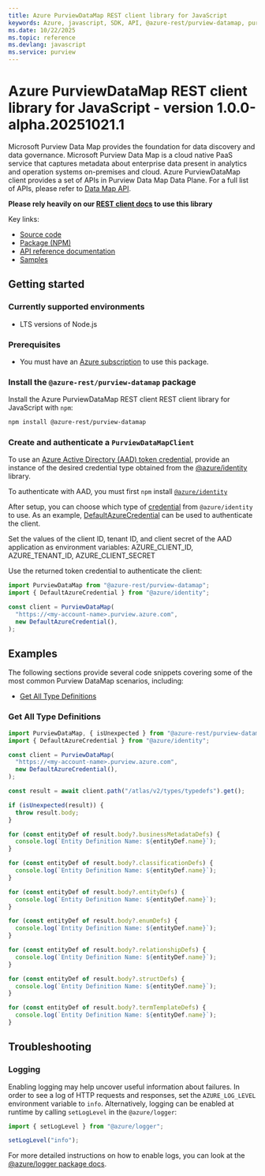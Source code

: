 ```yaml
---
title: Azure PurviewDataMap REST client library for JavaScript
keywords: Azure, javascript, SDK, API, @azure-rest/purview-datamap, purview
ms.date: 10/22/2025
ms.topic: reference
ms.devlang: javascript
ms.service: purview
---
```

# Azure PurviewDataMap REST client library for JavaScript - version 1.0.0-alpha.20251021.1 


Microsoft Purview Data Map provides the foundation for data discovery and data governance. Microsoft Purview Data Map is a cloud native PaaS service that captures metadata about enterprise data present in analytics and operation systems on-premises and cloud. Azure PurviewDataMap client provides a set of APIs in Purview Data Map Data Plane. For a full list of APIs, please refer to [Data Map API](https://learn.microsoft.com/rest/api/purview/datamapdataplane/operation-groups?view=rest-purview-datamapdataplane-2023-09-01).

**Please rely heavily on our [REST client docs](https://github.com/Azure/azure-sdk-for-js/blob/main/documentation/rest-clients.md) to use this library**

Key links:

- [Source code](https://github.com/Azure/azure-sdk-for-js/tree/main/sdk/purview/purview-datamap-rest)
- [Package (NPM)](https://www.npmjs.com/package/@azure-rest/purview-datamap)
- [API reference documentation](https://learn.microsoft.com/javascript/api/@azure-rest/purview-datamap?view=azure-node-preview)
- [Samples](https://github.com/Azure/azure-sdk-for-js/tree/main/sdk/purview/purview-datamap-rest/samples)

## Getting started

### Currently supported environments

- LTS versions of Node.js

### Prerequisites

- You must have an [Azure subscription](https://azure.microsoft.com/free/) to use this package.

### Install the `@azure-rest/purview-datamap` package

Install the Azure PurviewDataMap REST client REST client library for JavaScript with `npm`:

```bash
npm install @azure-rest/purview-datamap
```

### Create and authenticate a `PurviewDataMapClient`

To use an [Azure Active Directory (AAD) token credential](https://github.com/Azure/azure-sdk-for-js/blob/main/sdk/identity/identity/samples/AzureIdentityExamples.md#authenticating-with-a-pre-fetched-access-token),
provide an instance of the desired credential type obtained from the
[@azure/identity](https://github.com/Azure/azure-sdk-for-js/tree/main/sdk/identity/identity#credentials) library.

To authenticate with AAD, you must first `npm` install [`@azure/identity`](https://www.npmjs.com/package/@azure/identity)

After setup, you can choose which type of [credential](https://github.com/Azure/azure-sdk-for-js/tree/main/sdk/identity/identity#credentials) from `@azure/identity` to use.
As an example, [DefaultAzureCredential](https://github.com/Azure/azure-sdk-for-js/tree/main/sdk/identity/identity#defaultazurecredential)
can be used to authenticate the client.

Set the values of the client ID, tenant ID, and client secret of the AAD application as environment variables:
AZURE_CLIENT_ID, AZURE_TENANT_ID, AZURE_CLIENT_SECRET

Use the returned token credential to authenticate the client:

```ts snippet:ReadmeSampleCreateClient_Node
import PurviewDataMap from "@azure-rest/purview-datamap";
import { DefaultAzureCredential } from "@azure/identity";

const client = PurviewDataMap(
  "https://<my-account-name>.purview.azure.com",
  new DefaultAzureCredential(),
);
```

## Examples

The following sections provide several code snippets covering some of the most common Purview DataMap scenarios, including:

- [Get All Type Definitions](#get-all-type-definitions)

### Get All Type Definitions

```ts snippet:ReadmeSampleGetAllTypeDefinitions
import PurviewDataMap, { isUnexpected } from "@azure-rest/purview-datamap";
import { DefaultAzureCredential } from "@azure/identity";

const client = PurviewDataMap(
  "https://<my-account-name>.purview.azure.com",
  new DefaultAzureCredential(),
);

const result = await client.path("/atlas/v2/types/typedefs").get();

if (isUnexpected(result)) {
  throw result.body;
}

for (const entityDef of result.body?.businessMetadataDefs) {
  console.log(`Entity Definition Name: ${entityDef.name}`);
}

for (const entityDef of result.body?.classificationDefs) {
  console.log(`Entity Definition Name: ${entityDef.name}`);
}

for (const entityDef of result.body?.entityDefs) {
  console.log(`Entity Definition Name: ${entityDef.name}`);
}

for (const entityDef of result.body?.enumDefs) {
  console.log(`Entity Definition Name: ${entityDef.name}`);
}

for (const entityDef of result.body?.relationshipDefs) {
  console.log(`Entity Definition Name: ${entityDef.name}`);
}

for (const entityDef of result.body?.structDefs) {
  console.log(`Entity Definition Name: ${entityDef.name}`);
}

for (const entityDef of result.body?.termTemplateDefs) {
  console.log(`Entity Definition Name: ${entityDef.name}`);
}
```

## Troubleshooting

### Logging

Enabling logging may help uncover useful information about failures. In order to see a log of HTTP requests and responses, set the `AZURE_LOG_LEVEL` environment variable to `info`. Alternatively, logging can be enabled at runtime by calling `setLogLevel` in the `@azure/logger`:

```ts snippet:SetLogLevel
import { setLogLevel } from "@azure/logger";

setLogLevel("info");
```

For more detailed instructions on how to enable logs, you can look at the [@azure/logger package docs](https://github.com/Azure/azure-sdk-for-js/tree/main/sdk/core/logger).

